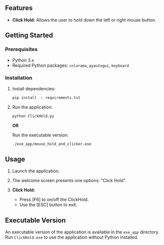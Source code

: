 ## Features

- **Click Hold:** Allows the user to hold down the left or right mouse button.


## Getting Started

### Prerequisites

- Python 3.x
- Required Python packages: `colorama`, `pyautogui`, `keyboard`

### Installation


1. Install dependencies:

   ```bash
   pip install -r requirements.txt
   ```

2. Run the application:

   ```bash
   python ClickHold.py
   ```

   **OR**

   Run the executable version:

   ```bash
   ./exe_app/mouse_hold_and_clicker.exe
   ```

## Usage

1. Launch the application.

2. The welcome screen presents one options: "Click Hold".

3. **Click Hold:**
   - Press [F6] to on/off the ClickHold.
   - Use the [ESC] button to exit.


## Executable Version

An executable version of the application is available in the `exe_app` directory. Run `ClickHold.exe` to use the application without Python installed.

